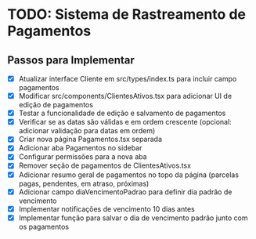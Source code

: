 # TODO: Sistema de Rastreamento de Pagamentos

## Passos para Implementar
- [x] Atualizar interface Cliente em src/types/index.ts para incluir campo pagamentos
- [x] Modificar src/components/ClientesAtivos.tsx para adicionar UI de edição de pagamentos
- [x] Testar a funcionalidade de edição e salvamento de pagamentos
- [x] Verificar se as datas são válidas e em ordem crescente (opcional: adicionar validação para datas em ordem)
- [x] Criar nova página Pagamentos.tsx separada
- [x] Adicionar aba Pagamentos no sidebar
- [x] Configurar permissões para a nova aba
- [x] Remover seção de pagamentos de ClientesAtivos.tsx
- [x] Adicionar resumo geral de pagamentos no topo da página (parcelas pagas, pendentes, em atraso, próximas)
- [x] Adicionar campo diaVencimentoPadrao para definir dia padrão de vencimento
- [x] Implementar notificações de vencimento 10 dias antes
- [x] Implementar função para salvar o dia de vencimento padrão junto com os pagamentos
